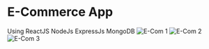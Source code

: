 # E-Commerce App
Using ReactJS NodeJs ExpressJs MongoDB
![E-Com 1](https://user-images.githubusercontent.com/96405876/236608972-78bc3e7d-68d2-4113-8b46-ce7838c99493.png)
![E-Com 2](https://user-images.githubusercontent.com/96405876/236609020-02c8d302-feec-4e52-8b3b-b6efcf09acf9.png)
![E-Com 3](https://user-images.githubusercontent.com/96405876/236609041-56a19338-e2d3-43ef-af5e-e861b4c97e9c.png)
